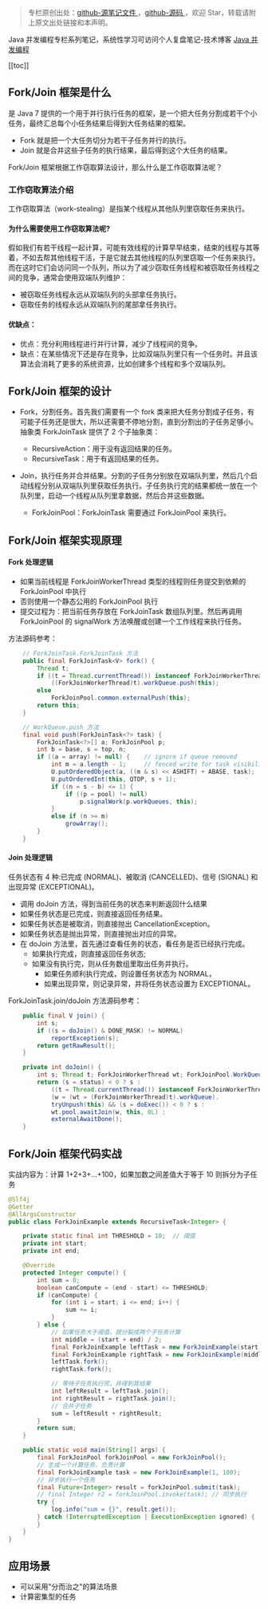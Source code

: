> 专栏原创出处：[github-源笔记文件 ](https://github.com/GourdErwa/review-notes/tree/master/language/java-concurrency) ，[github-源码 ](https://github.com/GourdErwa/java-advanced/tree/master/java-concurrency)，欢迎 Star，转载请附上原文出处链接和本声明。

Java 并发编程专栏系列笔记，系统性学习可访问个人复盘笔记-技术博客 [Java 并发编程 ](https://review-notes.top/language/java-concurrency/)

[[toc]]
## Fork/Join 框架是什么
是 Java 7 提供的一个用于并行执行任务的框架，是一个把大任务分割成若干个小任务，最终汇总每个小任务结果后得到大任务结果的框架。

- Fork 就是把一个大任务切分为若干子任务并行的执行。
- Join 就是合并这些子任务的执行结果，最后得到这个大任务的结果。

Fork/Join 框架根据工作窃取算法设计，那么什么是工作窃取算法呢？

### 工作窃取算法介绍
工作窃取算法（work-stealing）是指某个线程从其他队列里窃取任务来执行。

#### 为什么需要使用工作窃取算法呢?
假如我们有若干线程一起计算，可能有效线程的计算早早结束，结束的线程与其等着，不如去帮其他线程干活，于是它就去其他线程的队列里窃取一个任务来执行。
而在这时它们会访问同一个队列，所以为了减少窃取任务线程和被窃取任务线程之间的竞争，通常会使用双端队列维护：
- 被窃取任务线程永远从双端队列的头部拿任务执行。
- 窃取任务的线程永远从双端队列的尾部拿任务执行。

#### 优缺点：
- 优点：充分利用线程进行并行计算，减少了线程间的竞争。
- 缺点：在某些情况下还是存在竞争，比如双端队列里只有一个任务时。并且该算法会消耗了更多的系统资源，比如创建多个线程和多个双端队列。

## Fork/Join 框架的设计

- Fork，分割任务。首先我们需要有一个 fork 类来把大任务分割成子任务，有可能子任务还是很大，所以还需要不停地分割，直到分割出的子任务足够小。抽象类 ForkJoinTask 提供了 2 个子抽象类：
    - RecursiveAction：用于没有返回结果的任务。
    - RecursiveTask：用于有返回结果的任务。

- Join，执行任务并合并结果。分割的子任务分别放在双端队列里，然后几个启动线程分别从双端队列里获取任务执行。子任务执行完的结果都统一放在一个队列里，启动一个线程从队列里拿数据，然后合并这些数据。
    - ForkJoinPool：ForkJoinTask 需要通过 ForkJoinPool 来执行。

## Fork/Join 框架实现原理
#### Fork 处理逻辑
- 如果当前线程是 ForkJoinWorkerThread 类型的线程则任务提交到依赖的 ForkJoinPool 中执行
- 否则使用一个静态公用的 ForkJoinPool 执行
- 提交过程为：把当前任务存放在 ForkJoinTask 数组队列里。然后再调用 ForkJoinPool 的 signalWork 方法唤醒或创建一个工作线程来执行任务。

方法源码参考：
```java
    // ForkJoinTask.ForkJoinTask 方法
    public final ForkJoinTask<V> fork() {
        Thread t;
        if ((t = Thread.currentThread()) instanceof ForkJoinWorkerThread)
            ((ForkJoinWorkerThread)t).workQueue.push(this);
        else
            ForkJoinPool.common.externalPush(this);
        return this;
    }

    // WorkQueue.push 方法
    final void push(ForkJoinTask<?> task) {
        ForkJoinTask<?>[] a; ForkJoinPool p;
        int b = base, s = top, n;
        if ((a = array) != null) {    // ignore if queue removed
            int m = a.length - 1;     // fenced write for task visibility
            U.putOrderedObject(a, ((m & s) << ASHIFT) + ABASE, task);
            U.putOrderedInt(this, QTOP, s + 1);
            if ((n = s - b) <= 1) {
                if ((p = pool) != null)
                    p.signalWork(p.workQueues, this);
            }
            else if (n >= m)
                growArray();
        }
    }    
```

#### Join 处理逻辑
任务状态有 4 种:已完成 (NORMAL)、被取消 (CANCELLED)、信号 (SIGNAL) 和出现异常 (EXCEPTIONAL)。

- 调用 doJoin 方法，得到当前任务的状态来判断返回什么结果
- 如果任务状态是已完成，则直接返回任务结果。
- 如果任务状态是被取消，则直接抛出 CancellationException。
- 如果任务状态是抛出异常，则直接抛出对应的异常。
- 在 doJoin 方法里，首先通过查看任务的状态，看任务是否已经执行完成。
    - 如果执行完成，则直接返回任务状态;
    - 如果没有执行完，则从任务数组里取出任务并执行。
         - 如果任务顺利执行完成，则设置任务状态为 NORMAL，
         - 如果出现异常，则记录异常，并将任务状态设置为 EXCEPTIONAL。

ForkJoinTask.join/doJoin 方法源码参考：
```java
    public final V join() {
        int s;
        if ((s = doJoin() & DONE_MASK) != NORMAL)
            reportException(s);
        return getRawResult();
    }

    private int doJoin() {
        int s; Thread t; ForkJoinWorkerThread wt; ForkJoinPool.WorkQueue w;
        return (s = status) < 0 ? s :
            ((t = Thread.currentThread()) instanceof ForkJoinWorkerThread) ?
            (w = (wt = (ForkJoinWorkerThread)t).workQueue).
            tryUnpush(this) && (s = doExec()) < 0 ? s :
            wt.pool.awaitJoin(w, this, 0L) :
            externalAwaitDone();
    }    
```

## Fork/Join 框架代码实战
实战内容为：计算 1+2+3+...+100，如果加数之间差值大于等于 10 则拆分为子任务

```java
@Slf4j
@Getter
@AllArgsConstructor
public class ForkJoinExample extends RecursiveTask<Integer> {

    private static final int THRESHOLD = 10;  // 阈值
    private int start;
    private int end;

    @Override
    protected Integer compute() {
        int sum = 0;
        boolean canCompute = (end - start) <= THRESHOLD;
        if (canCompute) {
            for (int i = start; i <= end; i++) {
                sum += i;
            }
        } else {
            // 如果任务大于阈值，就分裂成两个子任务计算
            int middle = (start + end) / 2;
            final ForkJoinExample leftTask = new ForkJoinExample(start, middle);
            final ForkJoinExample rightTask = new ForkJoinExample(middle + 1, end);
            leftTask.fork();
            rightTask.fork();

            // 等待子任务执行完，并得到其结果
            int leftResult = leftTask.join();
            int rightResult = rightTask.join();
            // 合并子任务
            sum = leftResult + rightResult;
        }
        return sum;
    }

    public static void main(String[] args) {
        final ForkJoinPool forkJoinPool = new ForkJoinPool();
        // 生成一个计算任务，负责计算
        final ForkJoinExample task = new ForkJoinExample(1, 100);
        // 异步执行一个任务
        final Future<Integer> result = forkJoinPool.submit(task);
        // final Integer r2 = forkJoinPool.invoke(task); // 同步执行
        try {
            log.info("sum = {}", result.get());
        } catch (InterruptedException | ExecutionException ignored) {
        }
    }
}
```

## 应用场景
- 可以采用"分而治之"的算法场景
- 计算密集型的任务
